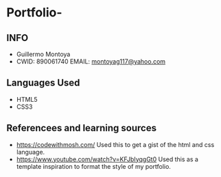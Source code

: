 # Portfolio-


## INFO
- Guillermo Montoya
- CWID: 890061740
  EMAIL: montoyag117@yahoo.com
## Languages Used
- HTML5
- CSS3

## Referencees and learning sources
- https://codewithmosh.com/
    Used this to get a gist of the html and css language.
- https://www.youtube.com/watch?v=KFJbIyqgGt0
    Used this as a template inspiration to format the style of my portfolio. 
